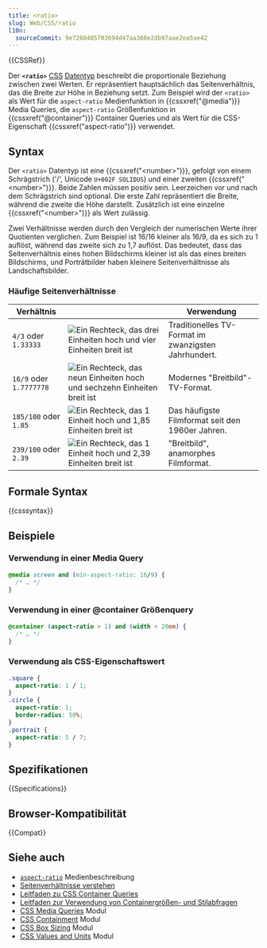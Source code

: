 ```yaml
---
title: <ratio>
slug: Web/CSS/ratio
l10n:
  sourceCommit: 9e7260485703694d47aa360e2db97aae2ea5ae42
---
```


{{CSSRef}}

Der **`<ratio>`** [CSS](/de/docs/Web/CSS) [Datentyp](/de/docs/Web/CSS/CSS_Types) beschreibt die proportionale Beziehung zwischen zwei Werten. Er repräsentiert hauptsächlich das Seitenverhältnis, das die Breite zur Höhe in Beziehung setzt. Zum Beispiel wird der `<ratio>` als Wert für die `aspect-ratio` Medienfunktion in {{cssxref("@media")}} Media Queries, die `aspect-ratio` Größenfunktion in {{cssxref("@container")}} Container Queries und als Wert für die CSS-Eigenschaft {{cssxref("aspect-ratio")}} verwendet.

## Syntax

Der `<ratio>` Datentyp ist eine {{cssxref("&lt;number&gt;")}}, gefolgt von einem Schrägstrich ('/', Unicode `U+002F SOLIDUS`) und einer zweiten {{cssxref("&lt;number&gt;")}}. Beide Zahlen müssen positiv sein. Leerzeichen vor und nach dem Schrägstrich sind optional. Die erste Zahl repräsentiert die Breite, während die zweite die Höhe darstellt. Zusätzlich ist eine einzelne {{cssxref("&lt;number&gt;")}} als Wert zulässig.

Zwei Verhältnisse werden durch den Vergleich der numerischen Werte ihrer Quotienten verglichen. Zum Beispiel ist 16/16 kleiner als 16/9, da es sich zu 1 auflöst, während das zweite sich zu 1,7 auflöst. Das bedeutet, dass das Seitenverhältnis eines hohen Bildschirms kleiner ist als das eines breiten Bildschirms, und Porträtbilder haben kleinere Seitenverhältnisse als Landschaftsbilder.

### Häufige Seitenverhältnisse

| Verhältnis              |                                                                                          | Verwendung                                           |
| ----------------------- | ---------------------------------------------------------------------------------------- | ---------------------------------------------------- |
| `4/3` oder `1.33333`    | ![Ein Rechteck, das drei Einheiten hoch und vier Einheiten breit ist](ratio4_3.png)      | Traditionelles TV-Format im zwanzigsten Jahrhundert. |
| `16/9` oder `1.7777778` | ![Ein Rechteck, das neun Einheiten hoch und sechzehn Einheiten breit ist](ratio16_9.png) | Modernes "Breitbild"-TV-Format.                      |
| `185/100` oder `1.85`   | ![Ein Rechteck, das 1 Einheit hoch und 1,85 Einheiten breit ist](ratio1_1.85.png)        | Das häufigste Filmformat seit den 1960er Jahren.     |
| `239/100` oder `2.39`   | ![Ein Rechteck, das 1 Einheit hoch und 2,39 Einheiten breit ist](ratio1_2.39.png)        | "Breitbild", anamorphes Filmformat.                  |

## Formale Syntax

{{csssyntax}}

## Beispiele

### Verwendung in einer Media Query

```css
@media screen and (min-aspect-ratio: 16/9) {
  /* … */
}
```

### Verwendung in einer @container Größenquery

```css
@container (aspect-ratio > 1) and (width < 20em) {
  /* … */
}
```

### Verwendung als CSS-Eigenschaftswert

```css
.square {
  aspect-ratio: 1 / 1;
}
.circle {
  aspect-ratio: 1;
  border-radius: 50%;
}
.portrait {
  aspect-ratio: 5 / 7;
}
```

## Spezifikationen

{{Specifications}}

## Browser-Kompatibilität

{{Compat}}

## Siehe auch

- [`aspect-ratio`](/de/docs/Web/CSS/@media/aspect-ratio) Medienbeschreibung
- [Seitenverhältnisse verstehen](/de/docs/Web/CSS/CSS_box_sizing/Understanding_aspect-ratio)
- [Leitfaden zu CSS Container Queries](/de/docs/Web/CSS/CSS_containment/Container_queries)
- [Leitfaden zur Verwendung von Containergrößen- und Stilabfragen](/de/docs/Web/CSS/CSS_containment/Container_size_and_style_queries)
- [CSS Media Queries](/de/docs/Web/CSS/CSS_media_queries) Modul
- [CSS Containment](/de/docs/Web/CSS/CSS_containment) Modul
- [CSS Box Sizing](/de/docs/Web/CSS/CSS_box_sizing) Modul
- [CSS Values and Units](/de/docs/Web/CSS/CSS_Values_and_Units) Modul
